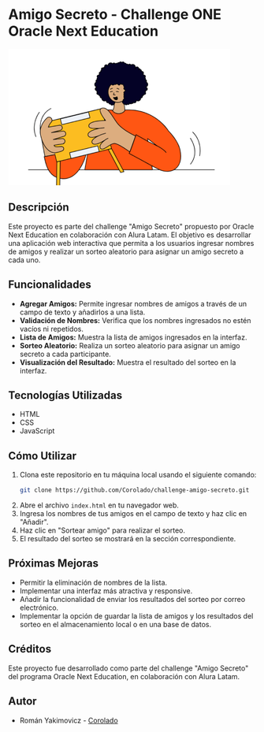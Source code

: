 # Amigo Secreto - Challenge ONE Oracle Next Education

![Imagen representativa de amigo secreto](assets/amigo-secreto.png)

## Descripción

Este proyecto es parte del challenge "Amigo Secreto" propuesto por Oracle Next Education en colaboración con Alura Latam. El objetivo es desarrollar una aplicación web interactiva que permita a los usuarios ingresar nombres de amigos y realizar un sorteo aleatorio para asignar un amigo secreto a cada uno.

## Funcionalidades

-   **Agregar Amigos:** Permite ingresar nombres de amigos a través de un campo de texto y añadirlos a una lista.
-   **Validación de Nombres:** Verifica que los nombres ingresados no estén vacíos ni repetidos.
-   **Lista de Amigos:** Muestra la lista de amigos ingresados en la interfaz.
-   **Sorteo Aleatorio:** Realiza un sorteo aleatorio para asignar un amigo secreto a cada participante.
-   **Visualización del Resultado:** Muestra el resultado del sorteo en la interfaz.

## Tecnologías Utilizadas

-   HTML
-   CSS
-   JavaScript

## Cómo Utilizar

1.  Clona este repositorio en tu máquina local usando el siguiente comando:
    ```bash
    git clone https://github.com/Corolado/challenge-amigo-secreto.git
    ```
2.  Abre el archivo `index.html` en tu navegador web.
3.  Ingresa los nombres de tus amigos en el campo de texto y haz clic en "Añadir".
4.  Haz clic en "Sortear amigo" para realizar el sorteo.
5.  El resultado del sorteo se mostrará en la sección correspondiente.

## Próximas Mejoras

-   Permitir la eliminación de nombres de la lista.
-   Implementar una interfaz más atractiva y responsive.
-   Añadir la funcionalidad de enviar los resultados del sorteo por correo electrónico.
-   Implementar la opción de guardar la lista de amigos y los resultados del sorteo en el almacenamiento local o en una base de datos.

## Créditos

Este proyecto fue desarrollado como parte del challenge "Amigo Secreto" del programa Oracle Next Education, en colaboración con Alura Latam.

## Autor

-   Román Yakimovicz - [Corolado](https://github.com/Corolado)
